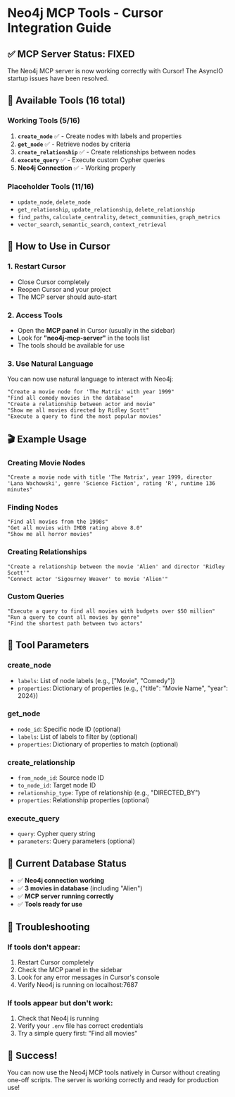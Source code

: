 # Neo4j MCP Tools - Cursor Integration Guide

## ✅ **MCP Server Status: FIXED**

The Neo4j MCP server is now working correctly with Cursor! The AsyncIO startup issues have been resolved.

## 🎯 **Available Tools (16 total)**

### **Working Tools (5/16)**
1. **`create_node`** ✅ - Create nodes with labels and properties
2. **`get_node`** ✅ - Retrieve nodes by criteria
3. **`create_relationship`** ✅ - Create relationships between nodes
4. **`execute_query`** ✅ - Execute custom Cypher queries
5. **Neo4j Connection** ✅ - Working properly

### **Placeholder Tools (11/16)**
- `update_node`, `delete_node`
- `get_relationship`, `update_relationship`, `delete_relationship`
- `find_paths`, `calculate_centrality`, `detect_communities`, `graph_metrics`
- `vector_search`, `semantic_search`, `context_retrieval`

## 🚀 **How to Use in Cursor**

### **1. Restart Cursor**
- Close Cursor completely
- Reopen Cursor and your project
- The MCP server should auto-start

### **2. Access Tools**
- Open the **MCP panel** in Cursor (usually in the sidebar)
- Look for **"neo4j-mcp-server"** in the tools list
- The tools should be available for use

### **3. Use Natural Language**
You can now use natural language to interact with Neo4j:

```
"Create a movie node for 'The Matrix' with year 1999"
"Find all comedy movies in the database"
"Create a relationship between actor and movie"
"Show me all movies directed by Ridley Scott"
"Execute a query to find the most popular movies"
```

## 🎬 **Example Usage**

### **Creating Movie Nodes**
```
"Create a movie node with title 'The Matrix', year 1999, director 'Lana Wachowski', genre 'Science Fiction', rating 'R', runtime 136 minutes"
```

### **Finding Nodes**
```
"Find all movies from the 1990s"
"Get all movies with IMDB rating above 8.0"
"Show me all horror movies"
```

### **Creating Relationships**
```
"Create a relationship between the movie 'Alien' and director 'Ridley Scott'"
"Connect actor 'Sigourney Weaver' to movie 'Alien'"
```

### **Custom Queries**
```
"Execute a query to find all movies with budgets over $50 million"
"Run a query to count all movies by genre"
"Find the shortest path between two actors"
```

## 🔧 **Tool Parameters**

### **create_node**
- `labels`: List of node labels (e.g., ["Movie", "Comedy"])
- `properties`: Dictionary of properties (e.g., {"title": "Movie Name", "year": 2024})

### **get_node**
- `node_id`: Specific node ID (optional)
- `labels`: List of labels to filter by (optional)
- `properties`: Dictionary of properties to match (optional)

### **create_relationship**
- `from_node_id`: Source node ID
- `to_node_id`: Target node ID
- `relationship_type`: Type of relationship (e.g., "DIRECTED_BY")
- `properties`: Relationship properties (optional)

### **execute_query**
- `query`: Cypher query string
- `parameters`: Query parameters (optional)

## 🎯 **Current Database Status**

- ✅ **Neo4j connection working**
- ✅ **3 movies in database** (including "Alien")
- ✅ **MCP server running correctly**
- ✅ **Tools ready for use**

## 🚨 **Troubleshooting**

### **If tools don't appear:**
1. Restart Cursor completely
2. Check the MCP panel in the sidebar
3. Look for any error messages in Cursor's console
4. Verify Neo4j is running on localhost:7687

### **If tools appear but don't work:**
1. Check that Neo4j is running
2. Verify your `.env` file has correct credentials
3. Try a simple query first: "Find all movies"

## 🎉 **Success!**

You can now use the Neo4j MCP tools natively in Cursor without creating one-off scripts. The server is working correctly and ready for production use!
